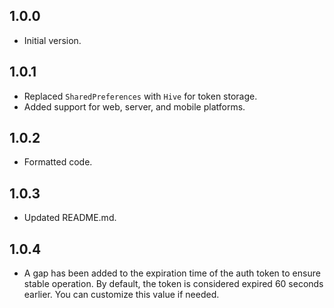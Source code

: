 ## 1.0.0

- Initial version.

## 1.0.1

- Replaced `SharedPreferences` with `Hive` for token storage.
- Added support for web, server, and mobile platforms.

## 1.0.2

- Formatted code.

## 1.0.3

- Updated README.md.

## 1.0.4

- A gap has been added to the expiration time of the auth token to ensure stable operation. By default, the token is considered expired 60 seconds earlier. You can customize this value if needed.